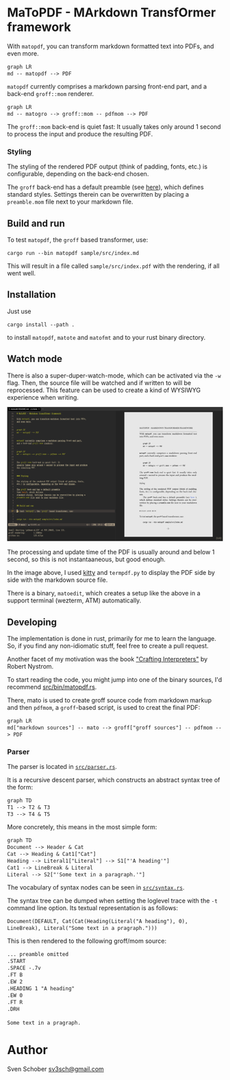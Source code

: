 # MaToPDF - MArkdown TransfOrmer framework

With `matopdf`, you can transform markdown formatted text into PDFs,
and even more.

```mermaid
graph LR
md -- matopdf --> PDF
```

`matopdf` currently comprises a markdown parsing front-end part,
and a back-end `groff::mom` renderer.

```mermaid
graph LR
md -- matogro --> groff::mom -- pdfmom --> PDF
```

The `groff::mom` back-end is quiet fast: It
usually takes only around 1 second to process the input and produce
the resulting PDF.


### Styling

The styling of the rendered PDF output (think of padding, fonts,
etc.) is configurable, depending on the back-end chosen.

The `groff` back-end has a default preamble
(see [here](src/render/groff/default-preamble.mom)), which defines
standard styles. Settings therein can be overwritten by placing a
`preamble.mom` file next to your markdown file.


## Build and run

To test `matopdf`, the `groff` based transformer, use:

```
cargo run --bin matopdf sample/src/index.md
```

This will result in a file called `sample/src/index.pdf` with the
rendering, if all went well.

## Installation

Just use

```
cargo install --path .
```

to install `matopdf`, `matote` and `matofmt` and to your rust binary
directory.

## Watch mode

There is also a super-duper-watch-mode, which can be activated via
the `-w` flag. Then, the source file will be watched and if written
to will be reprocessed. This feature can be used to create a kind of
WYSIWYG experience when writing.

![WYSIWYG editing](doc/WYSIWYG-editing.png)

The processing and update time of the PDF is usually around and
below 1 second, so this is not instantaaneous, but good enough.

In the image above, I used [kitty](https://sw.kovidgoyal.net/kitty/)
and `termpdf.py` to display the PDF side by side with the markdown
source file.

There is a binary, `matoedit`, which creates a setup like the above
in a support terminal (wezterm, ATM) automatically.

## Developing

The implementation is done in rust, primarily for me to learn
the language. So, if you find any non-idiomatic stuff, feel
free to create a pull request.

Another facet of my motivation was the book ["Crafting
Interpreters"](https://craftinginterpreters.com) by Robert Nystrom.

To start reading the code, you might jump into one of the
binary sources, I'd recommend [src/bin/matopdf.rs](src/bin/matopdf.rs).

There, mato is used to create groff source code from markdown
markup and then `pdfmom`, a `groff`-based script, is used to
creat the final PDF:

```mermaid
graph LR
md["markdown sources"] -- mato --> groff["groff sources"] -- pdfmom --> PDF
```

### Parser

The parser is located in [`src/parser.rs`](src/parser.rs).

It is a recursive descent parser, which constructs an abstract
syntax tree of the form:

```mermaid
graph TD
T1 --> T2 & T3
T3 --> T4 & T5
```

More concretely, this means in the most simple form:

```mermaid
graph TD
Document --> Header & Cat
Cat --> Heading & Cat1["Cat"]
Heading --> Literal1["Literal"] --> S1["'A heading'"] 
Cat1 --> LineBreak & Literal
Literal --> S2["'Some text in a paragraph.'"]
```

The vocabulary of syntax nodes can be seen in [`src/syntax.rs`](src/syntax.rs).

The syntax tree can be dumped when setting the loglevel trace
with the `-t` command line option. Its textual representation is as follows:

```
Document(DEFAULT, Cat(Cat(Heading(Literal("A heading"), 0), LineBreak), Literal("Some text in a pragraph.")))
```

This is then rendered to the following groff/mom source:

```
... preamble omitted
.START
.SPACE -.7v
.FT B
.EW 2
.HEADING 1 "A heading"
.EW 0
.FT R
.DRH

Some text in a pragraph.
```

# Author

Sven Schober <sv3sch@gmail.com>
